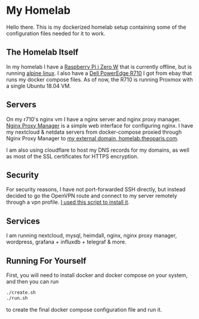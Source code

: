 # My Homelab

Hello there. This is my dockerized homelab setup containing some of the configuration files needed for it to work.

## The Homelab Itself

In my homelab I have a [Raspberry Pi i Zero W](https://www.raspberrypi.org/products/raspberry-pi-zero-w/) that is currently offline, but is running [alpine linux](alpinelinux.org). I also have a [Dell PowerEdge R710](https://www.ebay.com/itm/Dell-PowerEdge-R720-2x-E5-2620v2-12-Cores-32GB-RAM-H710-2x600GB-SAS/172918861656?ssPageName=STRK%3AMEBIDX%3AIT&_trksid=p2057872.m2749.l2649) I got from ebay that runs my docker compose files. As of now, the R710 is running Proxmox with a single Ubuntu 18.04 VM.

## Servers

On my r710's nginx vm I have a nginx server and nginx proxy manager. [Nginx Proxy Manager](https://nginxproxymanager.com) is a simple web interface for configuring nginx. I have my nextcloud & netdata servers from docker-compose proxied through Nginx Proxy Manager to [my external domain, homelab.theoparis.com](https://homelab.theoparis.com).

I am also using cloudflare to host my DNS records for my domains, as well as most of the SSL certificates for HTTPS encryption.

## Security

For security reasons, I have not port-forwarded SSH directly, but instead decided to go the OpenVPN route and connect to my server remotely through a vpn profile. [I used this script to install it](https://github.com/Angristan/OpenVPN-install).

## Services

I am running nextcloud, mysql, heimdall, nginx, nginx proxy manager, wordpress, grafana + influxdb + telegraf & more.

## Running For Yourself

First, you will need to install docker and docker compose on your system, and then you can run

```bash
./create.sh
./run.sh
```

to create the final docker compose configuration file and run it.
